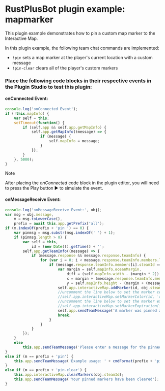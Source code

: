 # **RustPlusBot** plugin example: mapmarker

This plugin example demonstrates how to pin a custom map marker to the Interactive Map.

In this plugin example, the following team chat commands are implemented:

- `!pin` sets a map marker at the player's current location with a custom message
- `!pin-clear` clears all of the player's custom markers

### Place the following code blocks in their respective events in the Plugin Studio to test this plugin:

#### onConnected Event:

```js
console.log('onConnected Event');
if (!this.mapInfo) {
    var self = this;
    setTimeout(function() {
        if (self.app && self.app.getMapInfo) {
            self.app.getMapInfo((message) => {
                if (message) {
                    self.mapInfo = message;
                }
            });
        }
    }, 5000);
}
```

> [!NOTE]
> After placing the *onConnected* code block in the plugin editor, you will need to press the Play button :arrow_forward: to simulate the event.

#### onMessageReceive Event:

```js
console.log('onMessageReceive Event:', obj);
var msg = obj.message,
    m = msg.toLowerCase(),
    prefix = await this.app.getPrefix('all');
if (m.indexOf(prefix + 'pin ') == 0) {
    var pinmsg = msg.substr(msg.indexOf(' ') + 1);
    if (pinmsg.length > 0) {
        var self = this,
            id = (new Date()).getTime() + '';
        self.app.getTeamInfo((message) => {
            if (message.response && message.response.teamInfo) {
                for (var i = 0; i < message.response.teamInfo.members.length; i++) {
                    if (message.response.teamInfo.members[i].steamId == obj.steamId) {
                        var margin = self.mapInfo.oceanMargin,
                            diff = (self.mapInfo.width - (margin * 2)) / self.mapInfo.info.mapSize,
                            x = margin + (message.response.teamInfo.members[i].x * diff),
                            y = self.mapInfo.height - (margin + (message.response.teamInfo.members[i].y * diff));
                        self.app.interactiveMap.addMarker(id, obj.steamId, obj.name, pinmsg + ' (' + (new Date()).toISOString() + ')', x, y);
                        //uncomment the line below to set the marker color to red (available colors are: blue, red, green, purple, gray)
                        //self.app.interactiveMap.setMarkerColor(id, 'red');
                        //uncomment the line below to set the marker expiration to 60 seconds in the future
                        //self.app.interactiveMap.setMarkerExpiration(id, Math.floor((new Date()).getTime() / 1000) + 60);
                        self.app.sendTeamMessage('A marker was pinned at your location with message: ' + cmdFormat(pinmsg));
                        break;
                    }
                }
            }
        });
    }
    else
        this.app.sendTeamMessage('Please enter a message for the pinned marker after the command');
}
else if (m == prefix + 'pin') {
    this.app.sendTeamMessage('Example usage: ' + cmdFormat(prefix + 'pin my marker message'));
}
else if (m == prefix + 'pin-clear') {
    this.app.interactiveMap.clearMarkers(obj.steamId);
    this.app.sendTeamMessage('Your pinned markers have been cleared');
}
```
